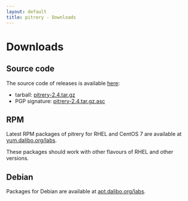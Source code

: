 ```yaml
---
layout: default
title: pitrery - Downloads
---
```


Downloads
=========

Source code
-----------

The source code of releases is available [here](https://dl.dalibo.com/public/pitrery/):

* tarball:
[pitrery-2.4.tar.gz](https://github.com/dalibo/pitrery/releases/download/v2.4/pitrery-2.4.tar.gz)
* PGP signature: [pitrery-2.4.tar.gz.asc](https://github.com/dalibo/pitrery/releases/download/v2.4/pitrery-2.4.tar.gz.asc)

RPM
---

Latest RPM packages of pitrery for RHEL and CentOS 7 are available at
[yum.dalibo.org/labs](https://yum.dalibo.orgs/labs).

These packages should work with other flavours of RHEL and other versions.

Debian
------

Packages for Debian are available at [apt.dalibo.org/labs](https://apt.dalibo.org/labs).
